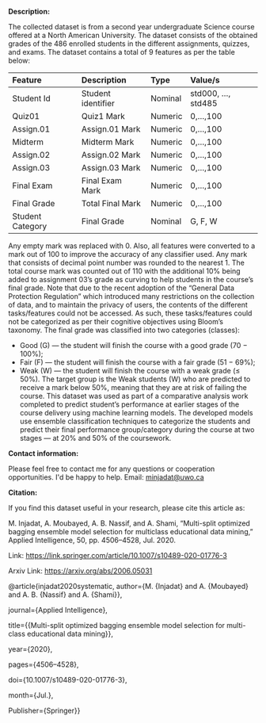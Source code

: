 **Description:**

The collected dataset is from a second year undergraduate Science course offered at a North American University. The dataset consists of the obtained grades of the 486 enrolled students in the different assignments, quizzes, and exams. The dataset contains a total of 9 features as per the table below:

|Feature|	Description|	Type |	Value/s |
|:--- |:--- |:--- |:---|
|Student Id	| Student identifier |	Nominal |	std000, …, std485|
|Quiz01|	Quiz1 Mark	| Numeric |	0,…,100 |
| Assign.01|	Assign.01 Mark|	Numeric|	0,…,100|
|Midterm|	Midterm Mark|	Numeric|	0,…,100|
|Assign.02|	Assign.02 Mark|	Numeric|	0,…,100|
|Assign.03|	Assign.03 Mark|	Numeric|	0,…,100|
|Final Exam|	Final Exam Mark|	Numeric|	0,…,100|
|Final Grade|	Total Final Mark|	Numeric|	0,…,100|
|Student Category|	Final Grade|	Nominal|	G, F, W|

Any empty mark was replaced with 0. Also, all features were converted to a mark out of 100 to improve the accuracy of any classifier used. Any mark that consists of decimal point number was rounded to the nearest 1. The total course mark was counted out of 110 with the additional 10% being added to assignment 03’s grade as curving to help students in the course’s final grade. Note that due to the recent adoption of the “General Data Protection Regulation” which introduced many restrictions on the collection of data, and to maintain the privacy of users, the contents of the different tasks/features could not be accessed. As such, these tasks/features could not be categorized as per their cognitive objectives using Bloom’s taxonomy. The final grade was classified into two categories (classes):
-	Good (G) — the student will finish the course with a good grade (70 − 100%);
-	Fair (F) — the student will finish the course with a fair grade (51 − 69%);
-	Weak (W) — the student will finish the course with a weak grade (≤ 50%).
The target group is the Weak students (W) who are predicted to receive a mark below 50%, meaning that they are at risk of failing the course. This dataset was used as part of a comparative analysis work completed to predict student’s performance at earlier stages of the course delivery using machine learning models. The developed models use ensemble classification techniques to categorize the students and predict their final performance group/category during the course at two stages — at 20% and 50% of the coursework.

**Contact information:**

Please feel free to contact me for any questions or cooperation opportunities. I'd be happy to help.
Email: minjadat@uwo.ca

**Citation:**

If you find this dataset useful in your research, please cite this article as:

M. Injadat, A. Moubayed, A. B. Nassif, and A. Shami, “Multi-split optimized bagging ensemble model selection for multiclass educational data mining,” Applied Intelligence, 50, pp. 4506–4528, Jul. 2020.

Link: https://link.springer.com/article/10.1007/s10489-020-01776-3

Arxiv Link: https://arxiv.org/abs/2006.05031


@article{injadat2020systematic,
   author={M. {Injadat} and A. {Moubayed} and A. B. {Nassif} and A. {Shami}},
   
   journal={Applied Intelligence},
   
   title={{Multi-split optimized bagging ensemble model selection for multi-class educational data mining}},
   
   year={2020},
   
   pages={4506–4528},
   
   doi={10.1007/s10489-020-01776-3},
   
   month={Jul.},
   
   Publisher={Springer}}

